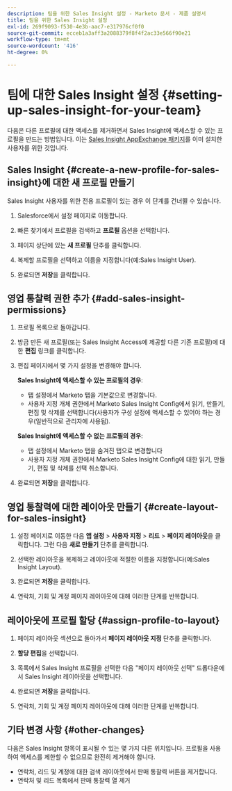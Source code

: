```yaml
---
description: 팀을 위한 Sales Insight 설정 - Marketo 문서 - 제품 설명서
title: 팀을 위한 Sales Insight 설정
exl-id: 269f9093-f530-4e3b-aac7-e317976cf0f0
source-git-commit: ecceb1a3aff3a2088379f8f4f2ac33e566f90e21
workflow-type: tm+mt
source-wordcount: '416'
ht-degree: 0%

---
```


# 팀에 대한 Sales Insight 설정 {#setting-up-sales-insight-for-your-team}

다음은 다른 프로필에 대한 액세스를 제거하면서 Sales Insight에 액세스할 수 있는 프로필을 만드는 방법입니다. 이는 [Sales Insight AppExchange 패키지](/help/marketo/product-docs/marketo-sales-insight/msi-for-salesforce/installation/install-marketo-sales-insight-package-in-salesforce-appexchange.md)를 이미 설치한 사용자를 위한 것입니다.

## Sales Insight {#create-a-new-profile-for-sales-insight}에 대한 새 프로필 만들기

Sales Insight 사용자를 위한 전용 프로필이 있는 경우 이 단계를 건너뛸 수 있습니다.

1. Salesforce에서 설정 페이지로 이동합니다.

1. 빠른 찾기에서 프로필을 검색하고 **프로필** 옵션을 선택합니다.

1. 페이지 상단에 있는 **새 프로필** 단추를 클릭합니다.

1. 복제할 프로필을 선택하고 이름을 지정합니다(예:Sales Insight User).

1. 완료되면 **저장**&#x200B;을 클릭합니다.

## 영업 통찰력 권한 추가 {#add-sales-insight-permissions}

1. 프로필 목록으로 돌아갑니다.

1. 방금 만든 새 프로필(또는 Sales Insight Access에 제공할 다른 기존 프로필)에 대한 **편집** 링크를 클릭합니다.

1. 편집 페이지에서 몇 가지 설정을 변경해야 합니다.

   **Sales Insight에 액세스할 수 있는 프로필의 경우**:

   * 탭 설정에서 Marketo 탭을 기본값으로 변경합니다.
   * 사용자 지정 개체 권한에서 Marketo Sales Insight Config에서 읽기, 만들기, 편집 및 삭제를 선택합니다(사용자가 구성 설정에 액세스할 수 있어야 하는 경우(일반적으로 관리자에 사용됨).

   **Sales Insight에 액세스할 수 없는 프로필의 경우**:

   * 탭 설정에서 Marketo 탭을 숨겨진 탭으로 변경합니다
   * 사용자 지정 개체 권한에서 Marketo Sales Insight Config에 대한 읽기, 만들기, 편집 및 삭제를 선택 취소합니다.


1. 완료되면 **저장**&#x200B;을 클릭합니다.

## 영업 통찰력에 대한 레이아웃 만들기 {#create-layout-for-sales-insight}

1. 설정 페이지로 이동한 다음 **앱 설정** > **사용자 지정** > **리드** > **페이지 레이아웃**&#x200B;을 클릭합니다. 그런 다음 **새로 만들기** 단추를 클릭합니다.

1. 선택한 레이아웃을 복제하고 레이아웃에 적절한 이름을 지정합니다(예:Sales Insight Layout).

1. 완료되면 **저장**&#x200B;을 클릭합니다.

1. 연락처, 기회 및 계정 페이지 레이아웃에 대해 이러한 단계를 반복합니다.

## 레이아웃에 프로필 할당 {#assign-profile-to-layout}

1. 페이지 레이아웃 섹션으로 돌아가서 **페이지 레이아웃 지정** 단추를 클릭합니다.

1. **할당 편집**&#x200B;을 선택합니다.

1. 목록에서 Sales Insight 프로필을 선택한 다음 &quot;페이지 레이아웃 선택&quot; 드롭다운에서 Sales Insight 레이아웃을 선택합니다.

1. 완료되면 **저장**&#x200B;을 클릭합니다.

1. 연락처, 기회 및 계정 페이지 레이아웃에 대해 이러한 단계를 반복합니다.

## 기타 변경 사항 {#other-changes}

다음은 Sales Insight 항목이 표시될 수 있는 몇 가지 다른 위치입니다. 프로필을 사용하여 액세스를 제한할 수 없으므로 완전히 제거해야 합니다.

* 연락처, 리드 및 계정에 대한 검색 레이아웃에서 판매 통찰력 버튼을 제거합니다.
* 연락처 및 리드 목록에서 판매 통찰력 열 제거
